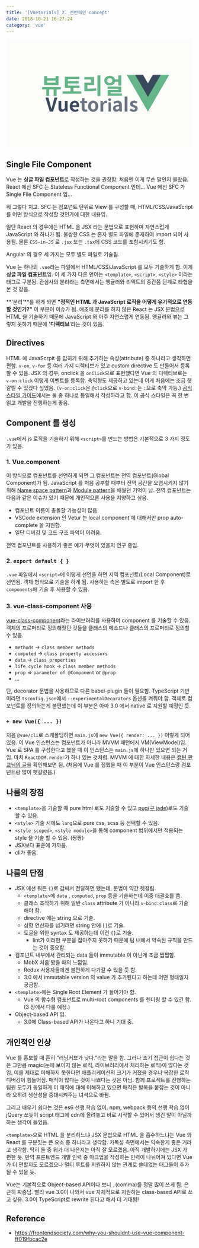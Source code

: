 ```yaml
---
title: '[Vuetorials] 2. 전반적인 concept'
date: 2018-10-21 16:27:24
category: 'vue'
---
```


![](./vuetorials.png)

## Single File Component

Vue 는 **싱글 파일 컴포넌트**로 작성하는 것을 권장함. 처음엔 이게 무슨 말인지 몰랐음. React 에선 SFC 는 Stateless Functional Component 인데… Vue 에선 SFC 가 Single File Component 임...

뭐 그렇다 치고. SFC 는 컴포넌트 단위로 View 를 구성할 때, HTML/CSS/JavaScript 를 어떤 방식으로 작성할 것인가에 대한 내용임.

일단 React 의 경우에는 HTML 을 JSX 라는 문법으로 표현하며 자연스럽게 JavaScript 와 하나가 됨. 불쌍한 CSS 는 혼자 별도 파일에 존재하여 import 되어 사용됨. 물론 `CSS-in-JS` 로 `.jsx` 또는 `.tsx`에 CSS 코드를 포함시키기도 함.

Angular 의 경우 세 가지는 모두 별도 파일로 기술됨.

Vue 는 하나의 `.vue`라는 파일에서 HTML/CSS/JavaScript 를 모두 기술하게 함. 이게 **싱글 파일 컴포넌트**임. 이 세 가지 다른 언어는 `<template>`, `<script>`, `<style>` 이라는 태그로 구분됨. 관심사의 분리라는 측면에서는 앵귤러와 리액트의 중간쯤 단계로 타협을 본 것 같음.

**'분리'**를 하게 되면 **"정적인 HTML 과 JavaScript 로직을 어떻게 유기적으로 연동할 것인가?"** 이 부분이 이슈가 됨. 애초에 분리를 하지 않은 React 는 JSX 문법으로 HTML 을 기술하기 때문에 JavaScript 와 아주 자연스럽게 연동됨. 앵귤러와 뷰는 그렇지 못하기 때문에 '**디렉티브**'라는 것이 있음.

## Directives

HTML 에 JavaScrpit 를 입히기 위해 추가하는 속성(attribute) 중 하나라고 생각하면 편함. `v-on`, `v-for` 등 여러 가지 디렉티브가 있고 custom directive 도 만들어서 등록할 수 있음. JSX 의 경우, onclick 을 `onClick`으로 표현했다면 Vue 의 디렉티브로는 `v-on:click` 이렇게 이벤트를 등록함. 축약형도 제공하고 있는데 이게 처음에는 조금 헷갈릴 수 있겠다 싶었음. `(v-on:click`은 `@click`으로 `v-bind:`는 `:`으로 축약 가능.) [공식 스타일 가이드](https://vuejs.org/v2/style-guide/#Directive-shorthands-strongly-recommended)에서는 둘 중 하나로 통일해서 작성하라고 함. 이 공식 스타일은 꼭 한 번 읽고 개발을 진행하는게 좋음.

## Component 를 생성

`.vue`에서 js 로직을 기술하기 위해 `<script>`를 만드는 방법은 기본적으로 3 가지 정도가 있음.

### 1. Vue.component

이 방식으로 컴포넌트를 선언하게 되면 그 컴포넌트는 전역 컴포넌트(Global Component)가 됨. JavaScript 를 처음 공부할 때부터 전역 공간을 오염시키지 않기 위해 [Name space pattern](http://asfirstalways.tistory.com/233)과 [Module pattern](http://asfirstalways.tistory.com/234)을 배웠던 기억이 남. 전역 컴포넌트는 다음과 같은 이슈가 있기 때문에 개인적으론 사용을 지양하고 싶음.

- 컴포넌트 이름이 충돌할 가능성이 많음
- VSCode extension 인 Vetur 는 local component 에 대해서만 prop auto-complete 을 지원함.
- 일단 디버깅 및 코드 구조 파악이 어려움.

전역 컴포넌트를 사용하기 좋은 예가 무엇이 있을지 연구 중임.

### 2. `export default { }`

`.vue` 파일에서 `<script>`에 이렇게 선언을 하면 지역 컴포넌트(Local Component)로 선언됨. 객체 형식으로 기술을 하게 됨. 사용하는 측은 별도로 import 한 후 `components`에 기술 후 사용할 수 있음.

### 3. vue-class-component 사용

[vue-class-component](https://github.com/vuejs/vue-class-component)라는 라이브러리를 사용하여 component 를 기술할 수 있음. 객체의 프로퍼티로 정의해줬던 것들을 클래스의 메소드나 클래스의 프로퍼티로 정의할 수 있음.

- `methods` -> `class member methods`
- `computed` -> `class property accessors`
- `data` -> `class properties`
- `life cycle hook` -> `class member methods`
- `prop` => `parameter of @Component` or `@prop`
- …

단, decorator 문법을 사용하므로 다른 babel-plugin 들이 필요함. TypeScript 기반이라면 `tsconfig.json`에서 `--experimentalDecorators` 옵션을 켜줘야 함. 객체로 컴포넌트를 정의하는게 불편했는데 이 부분은 아마 3.0 에서 native 로 지원할 예정인 듯.

### `+ new Vue({ ... })`

처음 `@vue/cli`로 스캐폴딩하면 `main.js`에 `new Vue({ render: ... })` 이렇게 되어있음. 이 Vue 인스턴스는 컴포넌트가 아니라 MVVM 패턴에서 VM(ViewModel)임. Vue 로 SPA 를 구성한다고 했을 때 이 인스턴스는 `main.js`에 하나만 있으면 되는 거임. 마치 `ReactDOM.render`가 하나 있는 것처럼. MVVM 에 대한 자세한 내용은 [캡틴 판교님의 글](https://joshua1988.github.io/articles/essay-development/vuejs/vuejs-tutorial-for-beginner/)을 확인해보면 됨. (처음에 Vue 를 접했을 때 이 부분이 Vue 인스턴스랑 컴포넌트랑 많이 헷갈렸음.)

## 나름의 장점

- `<template>`을 기술할 때 pure html 로도 기술할 수 있고 [pug(구 jade)](https://github.com/pugjs/pug)로도 기술할 수 있음.
- `<style>` 기술 시에도 `lang`으로 pure css, scss 등 선택할 수 있음.
- `<style scoped>`, `<style module>`을 통해 component 범위에서만 적용되는 style 을 기술 할 수 있음. (짱짱)
- JSX보다 표준에 가까움.
- cli가 좋음.

## 나름의 단점

- JSX 에선 뭐든 `{}`로 감싸서 전달하면 됐는데, 문법이 약간 헷갈림.
  - `<template>`에 `data` , `computed`, `prop` 등을 기술하는데 이중 대괄호를 씀.
  - 클래스 조작하기 위해 일반 `class` attribute 가 아니라 `v-bind:class`로 기술해야 함.
  - directive 에는 string 으로 기술.
  - 삼항 연산자를 넘기려면 string 안에 `[]`로 기술.
  - 토글을 위한 syntax 도 제공하는데 이건 `{}`로 기술.
    - lint가 이러한 부분을 잡아주지 못하기 때문에 팀 내에서 약속된 규칙을 만드는 것이 중요함.
- 컴포넌트 내부에서 관리되는 data 들이 immutable 이 아닌게 조금 찝찝함.
  - MobX 처음 봤을 때의 느낌임.
  - Redux 사용자들에겐 불편하게 다가갈 수 있을 듯 함.
  - 3.0 에서 immutable version 의 value 가 추가된다고 하는데 어떤 형태일지 궁금함.
- `<template>`에는 Single Root Element 가 들어가야 함.
  - Vue 의 함수형 컴포넌트로 multi-root components 를 렌더링 할 수 있긴 함. (3 장에서 다룰 예정.)
- Object-based API 임.
  - 3.0에 Class-based API가 나온다고 하니 기대 중.

## 개인적인 인상

Vue 를 홍보할 때 흔히 "러닝커브가 낮다."라는 말을 함. 그러나 초기 접근이 쉽다는 것은 그만큼 magic(눈에 보이지 않는 로직, 라이브러리에서 처리하는 로직)이 많다는 것임. 이를 제대로 이해하지 못한다면 애플리케이션의 크기가 커졌을 경우나 복잡한 로직 디버깅이 힘들어짐. 매직이 많다는 것이 나쁘다는 것은 아님. 함께 프로젝트를 진행하는 팀원 모두가 동일하게 이 매직에 대해 이해하고 있으면 매직은 발목을 붙잡는 것이 아니라 오히려 생산성을 증대시켜주는 녀석으로 바뀜.

그리고 배우기 쉽다는 것은 es6 선행 학습 없이, npm, webpack 등의 선행 학습 없이 jQuery 쓰듯이 script 태그에 cdn에 올려놓고 바로 시작할 수 있어서 생긴 말이 아닐까 하는 생각이 들었음.

`<template>`으로 HTML 을 분리하느냐 JSX 문법으로 HTML 을 흡수하느냐는 Vue 와 React 를 구분짓는 큰 요소 중 하나라고 생각함. 가독성 측면에서는 익숙한게 좋은 거라고 생각함. 딱히 둘 중 뭐가 더 나은지는 아직 잘 모르겠음. 아직 개발하기에는 JSX 가 편한 듯. 만약 프론트엔드 개발 인력 중 마크업을 작성하는 인력이 나뉘어져 있다면 Vue 가 더 편할지도 모르겠으나 멀티 루트를 지원하지 않는 관계로 쓸데없는 태그들이 추가될 수 있을 듯.

Vue는 기본적으로 Object-based API이다 보니 `,`(comma)를 정말 많이 쓰게 됨. 은근히 짜증남. 빨리 vue 3.0이 나와서 vue 자체적으로 지원하는 class-based API로 쓰고 싶음. 3.0이 TypeScript로 rewrite 된다고 해서 더 기대됨!

## Reference

- https://frontendsociety.com/why-you-shouldnt-use-vue-component-ff019fbcac2e
